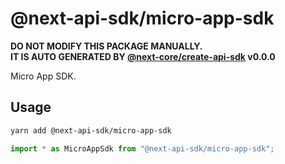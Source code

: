 # @next-api-sdk/micro-app-sdk

**DO NOT MODIFY THIS PACKAGE MANUALLY.**  
**IT IS AUTO GENERATED BY [@next-core/create-api-sdk] v0.0.0**

Micro App SDK.

## Usage

```bash
yarn add @next-api-sdk/micro-app-sdk
```

```ts
import * as MicroAppSdk from "@next-api-sdk/micro-app-sdk";
```

[@next-core/create-api-sdk]: https://github.com/easyops-cn/next-core/tree/master/packages/create-api-sdk
